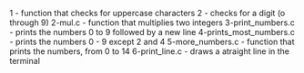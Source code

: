 1 - function that checks for uppercase characters
2 - checks for a digit (o through 9)
2-mul.c - function that multiplies two integers
3-print_numbers.c - prints the numbers 0 to 9 followed by a new line
4-prints_most_numbers.c - prints the numbers 0 - 9 except 2 and 4
5-more_numbers.c - function that prints the numbers, from 0 to 14
6-print_line.c - draws a atraight line in the terminal
